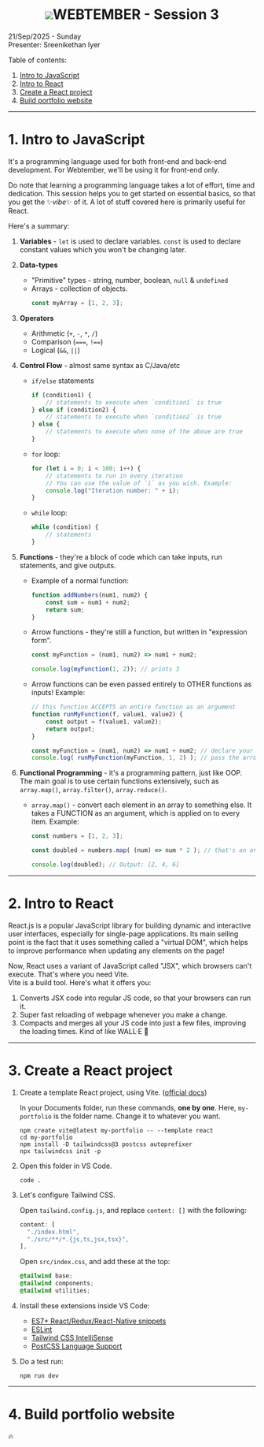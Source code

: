 <b><h1 align="center"><img src="media/logo.svg">WEBTEMBER - Session 3</h1></b>

21/Sep/2025 - Sunday<br>
Presenter: Sreenikethan Iyer
<!-- TODO: Add GDrive recording link -->

Table of contents:
1. [Intro to JavaScript](#1-intro-to-javascript)
2. [Intro to React](#2-intro-to-react)
3. [Create a React project](#3-create-a-react-project)
4. [Build portfolio website](#4-build-portfolio-website)



---



# **1. Intro to JavaScript**
It's a programming language used for both front-end and back-end development. For Webtember, we'll be using it for front-end only.

Do note that learning a programming language takes a lot of effort, time and dedication. This session helps you to get started on essential basics, so that you get the ✨*vibe*✨ of it. A lot of stuff covered here is primarily useful for React.

Here's a summary:

1. **Variables** - `let` is used to declare variables. `const` is used to declare constant values which you won't be changing later.

2. **Data-types**
    - "Primitive" types - string, number, boolean, `null` & `undefined`
    - Arrays - collection of objects.
        ```js
        const myArray = [1, 2, 3];
        ```

3. **Operators**
    - Arithmetic (`+`, `-`, `*`, `/`)
    - Comparison (`===`, `!==`)
    - Logical (`&&`, `||`)

4. **Control Flow** - almost same syntax as C/Java/etc
    - `if/else` statements
        ```js
        if (condition1) {
            // statements to execute when `condition1` is true
        } else if (condition2) {
            // statements to execute when `condition2` is true
        } else {
            // statements to execute when none of the above are true
        }
        ```
    - `for` loop:
        ```js
        for (let i = 0; i < 100; i++) {
            // statements to run in every iteration
            // You can use the value of `i` as you wish. Example:
            console.log("Iteration number: " + i);
        }
        ```
    - `while` loop:
        ```js
        while (condition) {
            // statements
        }
        ```

5. **Functions** - they're a block of code which can take inputs, run statements, and give outputs.
    - Example of a normal function:
        ```js
        function addNumbers(num1, num2) {
            const sum = num1 + num2;
            return sum;
        }
        ```
    - Arrow functions - they're still a function, but written in "expression form".
        ```js
        const myFunction = (num1, num2) => num1 + num2;

        console.log(myFunction(1, 2)); // prints 3
        ```
    - Arrow functions can be even passed entirely to OTHER functions as inputs! Example:
        ```js
        // this function ACCEPTS an entire function as an argument
        function runMyFunction(f, value1, value2) {
            const output = f(value1, value2);
            return output;
        }

        const myFunction = (num1, num2) => num1 + num2; // declare your arrow function here, and store it in a constant
        console.log( runMyFunction(myFunction, 1, 2) ); // pass the arrow function itself to another function! Output :3
        ```

6. **Functional Programming** - it's a programming pattern, just like OOP. The main goal is to use certain functions extensively, such as `array.map()`, `array.filter()`, `array.reduce()`.

    - `array.map()` - convert each element in an array to something else. It takes a FUNCTION as an argument, which is applied on to every item. Example:
        ```js
        const numbers = [1, 2, 3];

        const doubled = numbers.map( (num) => num * 2 ); // that's an arrow function!!

        console.log(doubled); // Output: [2, 4, 6]
        ```



---



# **2. Intro to React**
React.js is a popular JavaScript library for building dynamic and interactive user interfaces, especially for single-page applications. Its main selling point is the fact that it uses something called a "virtual DOM", which helps to improve performance when updating any elements on the page!

Now, React uses a variant of JavaScript called "JSX", which browsers can't execute. That's where you need Vite.<br>
Vite is a build tool. Here's what it offers you:
1. Converts JSX code into regular JS code, so that your browsers can run it.
2. Super fast reloading of webpage whenever you make a change.
3. Compacts and merges all your JS code into just a few files, improving the loading times. Kind of like WALL·E 🤖 <!-- wassup, curious perceiver  -->



---



# **3. Create a React project**
1. Create a template React project, using Vite. ([official docs](https://v3.tailwindcss.com/docs/guides/vite))

    In your Documents folder, run these commands, **one by one**. Here, `my-portfolio` is the folder name. Change it to whatever you want.

    ```shell
    npm create vite@latest my-portfolio -- --template react
    cd my-portfolio
    npm install -D tailwindcss@3 postcss autoprefixer
    npx tailwindcss init -p
    ```

2. Open this folder in VS Code.
    ```shell
    code .
    ```

3. Let's configure Tailwind CSS.

    Open `tailwind.config.js`, and replace `content: []` with the following:
    ```js
    content: [
      "./index.html",
      "./src/**/*.{js,ts,jsx,tsx}",
    ],
    ```

    Open `src/index.css`, and add these at the top:
    ```css
    @tailwind base;
    @tailwind components;
    @tailwind utilities;
    ```

4. Install these extensions inside VS Code:
    - [ES7+ React/Redux/React-Native snippets](https://marketplace.visualstudio.com/items?itemName=dsznajder.es7-react-js-snippets)
    - [ESLint](https://marketplace.visualstudio.com/items?itemName=dbaeumer.vscode-eslint)
    - [Tailwind CSS IntelliSense](https://marketplace.visualstudio.com/items?itemName=bradlc.vscode-tailwindcss)
    - [PostCSS Language Support](https://marketplace.visualstudio.com/items?itemName=csstools.postcss)

5. Do a test run:

    ```shell
    npm run dev
    ```



---



# **4. Build portfolio website**

🔥
